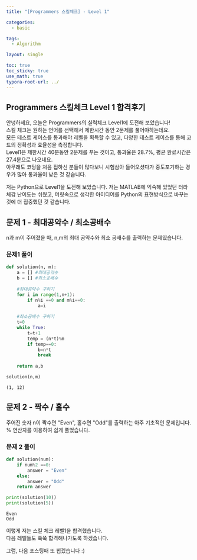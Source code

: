 ```yaml
---
title: "[Programmers 스킬체크] - Level 1"

categories:
  - basic

tags:
  - Algorithm

layout: single

toc: true
toc_sticky: true
use_math: true
typora-root-url: ../
---
```


## Programmers 스킬체크 Level 1 합격후기

안녕하세요, 오늘은 Programmers의 실력체크 Level1에 도전해 보았습니다!  
스킬 체크는 원하는 언어를 선택해서 제한시간 동안 2문제를 풀어야하는데요.  
모든 테스트 케이스를 통과해야 레벨을 획득할 수 있고, 다양한 테스트 케이스를 통해 코드의 정확성과 효율성을 측정합니다.  
Level1은 제한시간 40분동안 2문제를 푸는 것이고, 통과율은 28.7%, 평균 완료시간은 27.4분으로 나오네요.   
아무래도 코딩을 처음 접하신 분들이 많다보니 시험삼아 들어오셨다가 중도포기하는 경우가 많아 통과율이 낮은 것 같습니다.  

저는 Python으로 Level1을 도전해 보았습니다. 저는 MATLAB에 익숙해 있었던 터라 체감 난이도는 쉬웠고, 머릿속으로 생각한 아이디어를 Python의 표현방식으로 바꾸는 것에 더 집중했던 것 같습니다.  


## 문제 1 - 최대공약수 / 최소공배수

n과 m이 주어졌을 때, n,m의 최대 공약수와 최소 공배수를 출력하는 문제였습니다.

### 문제1 풀이


```python
def solution(n, m):
    a = [] #최대공약수
    b = [] #최소공배수
    
    #최대공약수 구하기
    for i in range(1,n+1):
        if n%i ==0 and m%i==0:
            a=i
    
    #최소공배수 구하기
    t=0
    while True:
        t=t+1
        temp = (n*t)%m
        if temp==0:
            b=n*t
            break
            
    return a,b

solution(n,m)

```




    (1, 12)



## 문제 2 - 짝수 / 홀수
주어진 숫자 n이 짝수면 "Even", 홀수면 "Odd"를 출력하는 아주 기초적인 문제입니다.
% 연산자를 이용하여 쉽게 풀었습니다.

### 문제 2 풀이


```python
def solution(num):
    if num%2 ==0:    
        answer = "Even"
    else:
        answer = "Odd"
    return answer

print(solution(10))
print(solution(5))
```

    Even
    Odd
    

이렇게 저는 스킬 체크 레벨1을 합격했습니다.  
다음 레벨들도 쭉쭉 합격해나가도록 하겠습니다.

그럼, 다음 포스팅때 또 뵙겠습니다 :)